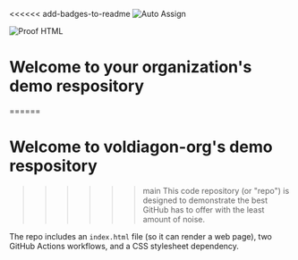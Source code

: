 <<<<<< add-badges-to-readme
![Auto Assign](https://github.com/voldiagon-org/demo-repository/actions/workflows/auto-assign.yml/badge.svg)

![Proof HTML](https://github.com/voldiagon-org/demo-repository/actions/workflows/proof-html.yml/badge.svg)

# Welcome to your organization's demo respository
======
# Welcome to voldiagon-org's demo respository
>>>>>> main
This code repository (or "repo") is designed to demonstrate the best GitHub has to offer with the least amount of noise.

The repo includes an `index.html` file (so it can render a web page), two GitHub Actions workflows, and a CSS stylesheet dependency.
